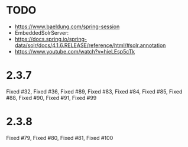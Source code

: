 # TODO 

* https://www.baeldung.com/spring-session
* EmbeddedSolrServer:
* https://docs.spring.io/spring-data/solr/docs/4.1.6.RELEASE/reference/html/#solr.annotation
* https://www.youtube.com/watch?v=hieLEsp5cTk


# 2.3.7
Fixed #32, Fixed #36,  Fixed #89, Fixed #83, Fixed #84, Fixed #85, Fixed #88, Fixed #90, Fixed #91, Fixed #99


# 2.3.8
Fixed #79, Fixed #80, Fixed #81, Fixed #100
